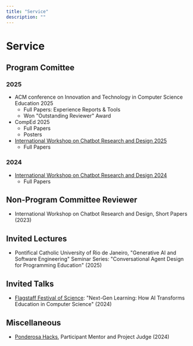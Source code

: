 ```yaml
---
title: "Service"
description: ""
---
```


# Service

## Program Comittee

### 2025

- ACM conference on Innovation and Technology in Computer Science Education 2025
  - Full Papers: Experience Reports & Tools
  - Won "Outstanding Reviewer" Award
- CompEd 2025
  - Full Papers
  - Posters
- [International Workshop on Chatbot Research and Design 2025](https://2025.conversations.ws/organizers/)
  - Full Papers

### 2024

- [International Workshop on Chatbot Research and Design 2024](https://2024.conversations.ws/organizers/)
  - Full Papers

## Non-Program Committee Reviewer

- International Workshop on Chatbot Research and Design, Short Papers (2023)

## Invited Lectures

- Pontifical Catholic University of Rio de Janeiro, "Generative AI and Software Engineering" Seminar Series: "Conversational Agent Design for Programming Education" (2025)

## Invited Talks

- [Flagstaff Festival of Science](https://scifest.org/schedule-2024/): "Next-Gen Learning: How AI Transforms Education in Computer Science" (2024)

## Miscellaneous

- [Ponderosa Hacks](https://ponderosa-hacks.com/#About), Participant Mentor and Project Judge (2024)
